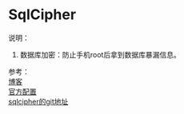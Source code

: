 # SqlCipher

说明：  
1. 数据库加密：防止手机root后拿到数据库暴漏信息。

参考：  
[博客](http://www.cnblogs.com/whoislcj/archive/2016/07/30/5511522.html)  
[官方配置](https://www.zetetic.net/sqlcipher/sqlcipher-for-android/)  
[sqlcipher的git地址](https://github.com/sqlcipher/android-database-sqlcipher)

